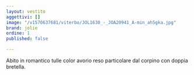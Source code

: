 ```yaml
---
layout: vestito
aggettivi: []
image: "/v1570637681/viterbo/JOL1630_-_JOA20941_A-min_ah5gka.jpg"
brand: jolie
ordine: 1
published: false

---
```

Abito in romantico tulle color avorio reso particolare dal corpino con doppia bretella.